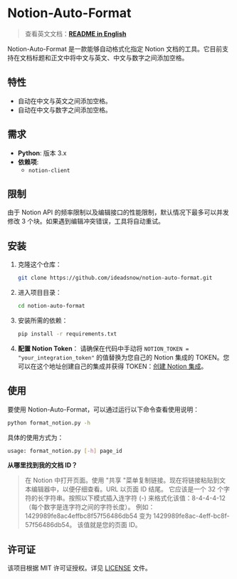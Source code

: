 # Notion-Auto-Format

> 查看英文文档：**[README in English](README.md)**

Notion-Auto-Format 是一款能够自动格式化指定 Notion 文档的工具。它目前支持在文档标题和正文中将中文与英文、中文与数字之间添加空格。

## 特性

- 自动在中文与英文之间添加空格。
- 自动在中文与数字之间添加空格。

## 需求

- **Python**: 版本 3.x
- **依赖项**:
  - `notion-client`

## 限制

由于 Notion API 的频率限制以及编辑接口的性能限制，默认情况下最多可以并发修改 3 个块。如果遇到编辑冲突错误，工具将自动重试。

## 安装

1. 克隆这个仓库：
   ```bash
   git clone https://github.com/ideadsnow/notion-auto-format.git
   ```

2. 进入项目目录：
   ```bash
   cd notion-auto-format
   ```

3. 安装所需的依赖：
   ```bash
   pip install -r requirements.txt
   ```

4. **配置 Notion Token**：
   请确保在代码中手动将 `NOTION_TOKEN = "your_integration_token"` 的值替换为您自己的 Notion 集成的 TOKEN。您可以在这个地址创建自己的集成并获得 TOKEN：[创建 Notion 集成](https://www.notion.so/profile/integrations)。

## 使用

要使用 Notion-Auto-Format，可以通过运行以下命令查看使用说明：
```bash
python format_notion.py -h
```
具体的使用方式为：
```bash
usage: format_notion.py [-h] page_id
```

**从哪里找到我的文档 ID？**
> 在 Notion 中打开页面。使用 "共享 "菜单复制链接。现在将链接粘贴到文本编辑器中，以便仔细查看。URL 以页面 ID 结尾。
它应该是一个 32 个字符的长字符串。按照以下模式插入连字符 (-) 来格式化该值：8-4-4-4-12（每个数字是连字符之间的字符长度）。
例如：1429989fe8ac4effbc8f57f56486db54 变为 1429989fe8ac-4eff-bc8f-57f56486db54。
该值就是您的页面 ID。

## 许可证

该项目根据 MIT 许可证授权。详见 [LICENSE](LICENSE) 文件。